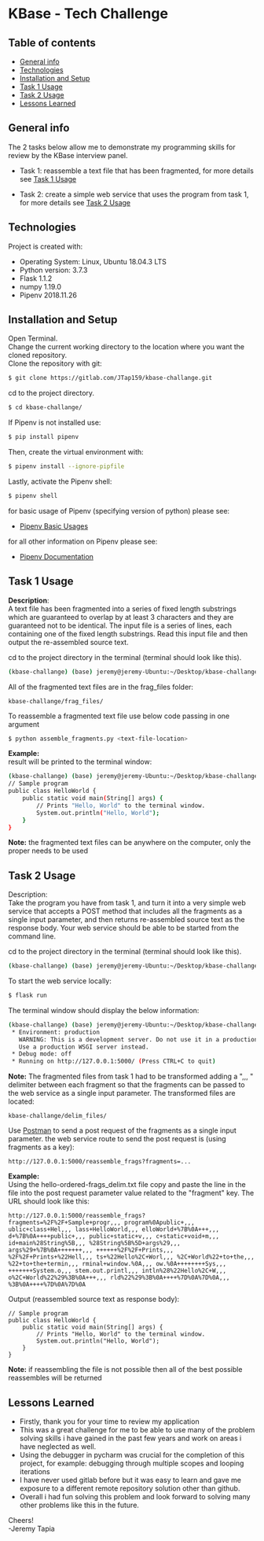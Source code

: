 # KBase - Tech Challenge

## Table of contents
* [General info](#general-info)
* [Technologies](#technologies)
* [Installation and Setup](#installation-and-setup)
* [Task 1 Usage](#task-1-usage)
* [Task 2 Usage](#task-2-usage)
* [Lessons Learned](#lessons-learned)

## General info
The 2 tasks below allow me to demonstrate my programming skills for review by the KBase interview panel.

* Task 1: reassemble a text file that has been fragmented, for more details see [Task 1 Usage](#task-1-usage)

* Task 2: create a simple web service that uses the program from task 1, for more details see [Task 2 Usage](#task-2-usage)

## Technologies
Project is created with:
* Operating System: Linux, Ubuntu 18.04.3 LTS
* Python version: 3.7.3
* Flask 1.1.2
* numpy 1.19.0
* Pipenv 2018.11.26

## Installation and Setup
Open Terminal. <br />
Change the current working directory to the location where you want the cloned repository. <br />
Clone the repository with git:

```bash
$ git clone https://gitlab.com/JTap159/kbase-challange.git
```

cd to the project directory.

```bash
$ cd kbase-challange/
```

If Pipenv is not installed use:

 ```bash
$ pip install pipenv
 ```
Then, create the virtual environment with:

```bash
$ pipenv install --ignore-pipfile
```

Lastly, activate the Pipenv shell:
```bash
$ pipenv shell
```
for basic usage of Pipenv (specifying version of python) please see:

* [Pipenv Basic Usages](https://pipenv-fork.readthedocs.io/en/latest/basics.html)

for all other information on Pipenv please see:

* [Pipenv Documentation](https://pipenv.pypa.io/en/latest/)

## Task 1 Usage
**Description**: <br />
A text file has been fragmented into a series of fixed length substrings which are guaranteed to overlap by at 
least 3 characters and they are guaranteed not to be identical. The input file is a series of lines, each containing 
one of the fixed length substrings. Read this input file and then output the re-assembled source text. <br />

cd to the project directory in the terminal (terminal should look like this).

```bash
(kbase-challange) (base) jeremy@jeremy-Ubuntu:~/Desktop/kbase-challange$
```

All of the fragmented text files are in the frag_files folder:

```
kbase-challange/frag_files/
```

To reassemble a fragmented text file use below code passing in one argument <text-file-location>

```bash
$ python assemble_fragments.py <text-file-location>
```

**Example:** <br />
result will be printed to the terminal window:
```bash
(kbase-challange) (base) jeremy@jeremy-Ubuntu:~/Desktop/kbase-challange$ python assemble_fragments.py frag_files/hello-ordered-frags.txt 
// Sample program
public class HelloWorld {
    public static void main(String[] args) {
        // Prints "Hello, World" to the terminal window.
        System.out.println("Hello, World");
    }
}

```

**Note:** the fragmented text files can be anywhere on the computer, only the proper <text-file-location> needs to be used
## Task 2 Usage
Description: <br />
Take the program you have from task 1, and turn it into a very simple web service that accepts a POST method 
that includes all the fragments as a single input parameter, and then returns re-assembled source text 
as the response body. Your web service should be able to be started from the command line.

cd to the project directory in the terminal (terminal should look like this).

```bash
(kbase-challange) (base) jeremy@jeremy-Ubuntu:~/Desktop/kbase-challange$
```

To start the web service locally:

```bash
$ flask run
```

The terminal window should display the below information:

```bash
(kbase-challange) (base) jeremy@jeremy-Ubuntu:~/Desktop/kbase-challange$ flask run
 * Environment: production
   WARNING: This is a development server. Do not use it in a production deployment.
   Use a production WSGI server instead.
 * Debug mode: off
 * Running on http://127.0.0.1:5000/ (Press CTRL+C to quit)
```

**Note:** The fragmented files from task 1 had to be transformed adding a ",,, " delimiter 
between each fragment so that the fragments can be passed to the web service as a single input parameter.
The transformed files are located:

```
kbase-challange/delim_files/
```

Use [Postman](https://www.postman.com/) to send a post request of the fragments as a single input parameter.
the web service route to send the post request is (using fragments as a key):

```
http://127.0.0.1:5000/reassemble_frags?fragments=...
```

**Example:**<br />
Using the hello-ordered-frags_delim.txt file copy and paste the line in the file into 
the post request parameter value related to the "fragment" key. 
The URL should look like this:

```
http://127.0.0.1:5000/reassemble_frags?fragments=%2F%2F+Sample+progr,,, program%0Apublic+,,, ublic+class+Hel,,, lass+HelloWorld,,, elloWorld+%7B%0A+++,,, d+%7B%0A++++public+,,, public+static+v,,, c+static+void+m,,, id+main%28String%5B,,, %28String%5B%5D+args%29,,, args%29+%7B%0A+++++++,,, ++++++%2F%2F+Prints,,, %2F%2F+Prints+%22Hell,,, ts+%22Hello%2C+Worl,,, %2C+World%22+to+the,,, %22+to+the+termin,,, rminal+window.%0A,,, ow.%0A++++++++Sys,,, +++++++System.o,,, stem.out.printl,,, intln%28%22Hello%2C+W,,, o%2C+World%22%29%3B%0A+++,,, rld%22%29%3B%0A++++%7D%0A%7D%0A,,, %3B%0A++++%7D%0A%7D%0A
```

Output (reassembled source text as response body):

```
// Sample program
public class HelloWorld {
    public static void main(String[] args) {
        // Prints "Hello, World" to the terminal window.
        System.out.println("Hello, World");
    }
}

```
**Note:** if reassembling the file is not possible then all of the best possible reassembles will be returned

## Lessons Learned
* Firstly, thank you for your time to review my application
* This was a great challenge for me to be able to use many of the problem solving skills i have gained in the past few
years and work on areas i have neglected as well.
* Using the debugger in pycharm was crucial for the completion of this project, for example: debugging through 
multiple scopes and looping iterations
* I have never used gitlab before but it was easy to learn and gave me exposure to a different remote repository
solution other than github.
* Overall i had fun solving this problem and look forward to solving many other problems like this in the future.

Cheers! <br />
-Jeremy Tapia